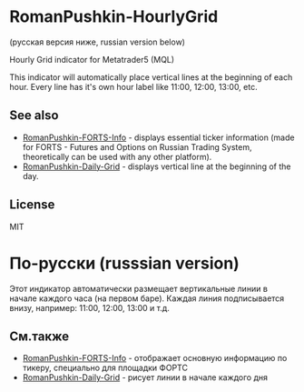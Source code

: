 RomanPushkin-HourlyGrid
=======================

(русская версия ниже, russian version below)

Hourly Grid indicator for Metatrader5 (MQL)

This indicator will automatically place vertical lines at the beginning of each hour. Every line has it's own hour label like 11:00, 12:00, 13:00, etc.

See also
---------

* [RomanPushkin-FORTS-Info] - displays essential ticker information (made for FORTS - Futures and Options on Russian Trading System, theoretically can be used with any other platform).
* [RomanPushkin-Daily-Grid] - displays vertical line at the beginning of the day.

License
-------

MIT

По-русски (russsian version)
============================

Этот индикатор автоматически размещает вертикальные линии в начале каждого часа (на первом баре). Каждая линия подписывается внизу, например: 11:00, 12:00, 13:00 и т.д.

См.также
--------

* [RomanPushkin-FORTS-Info] - отображает основную информацию по тикеру, специально для площадки ФОРТС
* [RomanPushkin-Daily-Grid] - рисует линии в начале каждого дня

[RomanPushkin-FORTS-Info]:https://github.com/ro31337/RomanPushkin-FORTS-Info
[RomanPushkin-Daily-Grid]:https://github.com/ro31337/RomanPushkin-DailyGrid
